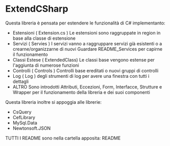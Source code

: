 ﻿# ExtendCSharp
Questa libreria è pensata per estendere le funzionalità di C# implementanto:
- Estensioni ( Extension.cs )
	Le estensioni sono raggruppate in region in base alla classe di estensione
- Servizi ( Servies )
	I servizi vanno a raggruppare servizi già esistenti o a crearne/organizzarne di nuovi 
	Guardare README_Services per capirne il funzionamento
- Classi Estese ( ExtendedClass)
	Le classi base vengono estense per l'aggiunta di numerose funzioni
- Controlli ( Controls )
	Controlli base ereditati o nuovi gruppi di controlli
- Log ( Log )
	degli strumenti di log per avere una finestra con tutti i dettagli
- ALTRO
	Sono introdotti Attributi, Eccezioni, Form, Interfacce, Strutture e Wrapper per il 
	funzionamento della libreria e dei suoi componenti

Questa libreria inoltre si appoggia alle librerie:
- CsQuery
- CefLibrary
- MySql.Data
- Newtonsoft.JSON


TUTTI I README sono nella cartella apposita: README


